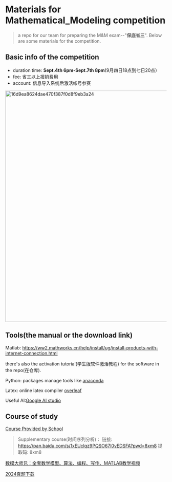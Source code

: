 # Materials for Mathematical_Modeling competition
> a repo for our team for preparing the M&M exam--"**保底省三**".
> Below are some materials for the competition.

## Basic info of the competition

* duration time: **Sept.4th 6pm-Sept.7th 8pm**(9月四日18点到七日20点）
* fee: 省三以上报销费用
* account: 信息导入系统后激活帐号参赛
<img width="2342" height="720" alt="16d9ea8624dae470f387f0d8f9eb3a24" src="https://github.com/user-attachments/assets/ee4e185b-0b6f-4c24-b1e8-92f841e8b453" />

## Tools(the manual or the download link)

Matlab: https://ww2.mathworks.cn/help/install/ug/install-products-with-internet-connection.html

there's also the activation tutorial(学生版软件激活教程) for the software in the repo(在仓库).

Python: packages manage tools like [anaconda](https://www.anaconda.com/download)

Latex: online latex compiler [overleaf](
https://www.overleaf.com/learn/latex/Learn_LaTeX_in_30_minutes#What_is_LaTeX?)

Useful AI:[Google AI studio](https://aistudio.google.com/prompts/new_chat)

## Course of study
[Course Provided by School](https://docs.qq.com/doc/DREhaTVB1Rk5haEJa)

> Supplementary course(时间序列分析)：
> 链接: https://pan.baidu.com/s/1xEUclqz9PQSO67l0vEDSFA?pwd=8xm8 提取码: 8xm8

[数模大师兄：全套数学模型、算法、编程、写作、MATLAB教学视频](https://www.bilibili.com/video/BV1p14y1U7Nr/?share_source=copy_web&vd_source=c6dacd63935668fa4857babf8c2f185d)

[2024真题下载](https://www.mcm.edu.cn/html_cn/node/a0c1fb5c31d43551f08cd8ad16870444.html)


